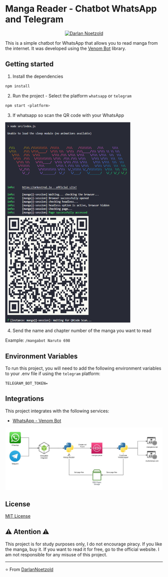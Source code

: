 # Manga Reader - Chatbot WhatsApp and Telegram

<p align="center">
   <a href="https://www.linkedin.com/in/darlan-noetzold-9b5bb2180/">
      <img alt="Darlan Noetzold" src="https://www.linkedin.com/in/darlan-noetzold-9b5bb2180/?style=flat&logo=Linkedin&logoColor=white" />
   </a>
</p>

This is a simple chatbot for WhatsApp that allows you to read manga from the internet. It was developed using the [Venom Bot](https://github.com/orkestral/venom) library.

## Getting started

1. Install the dependencies

```bash
npm install
```

2. Run the project - Select the platform `whatsapp` or `telegram`

```bash
npm start <platform>
```

3. If whatsapp so scan the QR code with your WhatsApp

<img src="./files/qrcode.png" width=400/>

4. Send the name and chapter number of the manga you want to read

Example: `/mangabot Naruto 698`


## Environment Variables

To run this project, you will need to add the following environment variables to your .env file if using the `telegram` platform:

``` .env
TELEGRAM_BOT_TOKEN=
```

## Integrations

This project integrates with the following services:

- [WhatsApp - Venom Bot](https://github.com/orkestral/venom)

<img src="./files/diagram.jpg"/>

## License

[MIT License](LICENSE)

## ⚠ Atention ⚠

This project is for study purposes only, I do not encourage piracy. If you like the manga, buy it. If you want to read it for free, go to the official website. I am not responsible for any misuse of this project.

---
⭐️ From [DarlanNoetzold](https://github.com/DarlanNoetzold)
